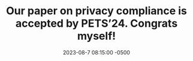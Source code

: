 ---
title: "Our paper on privacy compliance is accepted by PETS’24. Congrats myself!"
date: 2023-08-7 08:15:00 -0500
---